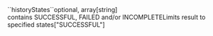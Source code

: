 <tr><td>``historyStates``</td><td>optional, array[string]<br/>contains SUCCESSFUL, FAILED and/or INCOMPLETE</td><td>Limits result to specified states</td><td>["SUCCESSFUL"]</td><td></td></tr>
